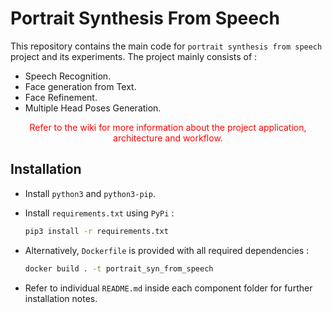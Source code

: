 # Portrait Synthesis From Speech

This repository contains the main code for `portrait synthesis from speech` project and its experiments. The project mainly consists of :
-   Speech Recognition.
-   Face generation from Text.
-   Face Refinement.
-   Multiple Head Poses Generation.

<div align="center" style="color:red;">
Refer to the wiki for more information about the project application, architecture and workflow.
</div>

## Installation

-   Install `python3` and `python3-pip`.

-   Install `requirements.txt` using `PyPi` :
    ```bash
    pip3 install -r requirements.txt
    ```

-   Alternatively, `Dockerfile` is provided with all required dependencies :
    ```bash
    docker build . -t portrait_syn_from_speech
    ```

-   Refer to individual `README.md` inside each component folder for further installation notes.
